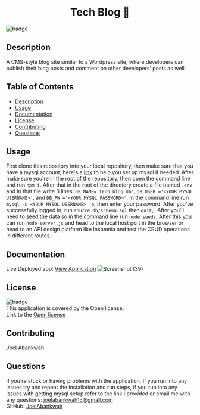 
<h1 align="center">Tech Blog 👋</h1>
  
![badge](https://img.shields.io/badge/license-Open-brightgreen)<br />

## Description
A CMS-style blog site similar to a Wordpress site, where developers can publish their blog posts and comment on other developers’ posts as well.

## Table of Contents
- [Description](#description)
- [Usage](#usage)
- [Documentation](#Documentation)
- [License](#license)
- [Contributing](#contributing)
- [Questions](#questions)

## Usage
First clone this repository into your local repository, then make sure that you have a mysql account, here's a <a href='https://coding-boot-camp.github.io/full-stack/mysql/mysql-installation-guide'>link</a> to help you set up mysql if needed. After make sure you're in the root of the repository, then open the command line and run `npm i`. After that in the root of the directory create a file named `.env` and in that file write 3 lines: `DB_NAME='tech_blog_db'`, `DB_USER ='<YOUR MYSQL USERNAME>'`, and `DB_PW ='<YOUR MYSQL PASSWORD>'`.
In the command line run `mysql -u <YOUR MYSQL USERNAME> -p`, then enter your password. After you've successfully logged in, run `source db/schema.sql` then `quit;`. After you'll need to seed the data so in the command line run `node seeds`. After this you can run `node server.js` and head to the local host port in the browser or head to an API design platform like Insomnia and test the CRUD operations in different routes.

## Documentation
Live Deployed app: <a href='https://agile-earth-64002.herokuapp.com'>View Application</a>
![Screenshot (39)](https://user-images.githubusercontent.com/100015338/173255282-88e184dd-3fb0-4f1c-8a26-1cd380941a6c.png)


## License
![badge](https://img.shields.io/badge/license-Open-brightgreen)
<br />
This application is covered by the Open license.
<br />
Link to the <a href='https://www.google.com/search?q=Open+license'>Open license</a>

## Contributing
Joel Abankwah


## Questions
If you're stuck or having problems with the application, If you run into any issues try and repeat the installation and run steps, if you run into any issues with getting mysql setup refer to the link I provided  or
email me with any questions: joelabankwah15@gmail.com<br />
GitHub: [JoelAbankwah](https://github.com/JoelAbankwah)

    
